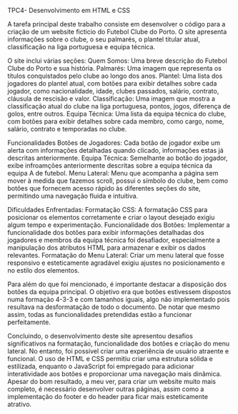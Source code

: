 TPC4- Desenvolvimento em HTML e CSS

A tarefa principal deste trabalho consiste em desenvolver o código para a criação de um website ficticio do Futebol Clube do Porto. O site apresenta informações sobre o clube, o seu palmarés, o plantel titular atual, classificação na liga portuguesa e equipa técnica.


O site inclui várias seções:
Quem Somos: Uma breve descrição do Futebol Clube do Porto e sua história.
Palmarés: Uma imagem que representa os títulos conquistados pelo clube ao longo dos anos.
Plantel: Uma lista dos jogadores do plantel atual, com botões para exibir detalhes sobre cada jogador, como nacionalidade, idade, clubes passados, salário, contrato, cláusula de rescisão e valor.
Classificação: Uma imagem que mostra a classificação atual do clube na liga portuguesa, pontos, jogos, diferença de golos, entre outros.
Equipa Técnica: Uma lista da equipa técnica do clube, com botões para exibir detalhes sobre cada membro, como cargo, nome, salário, contrato e temporadas no clube.

Funcionalidades
Botões de Jogadores: Cada botão de jogador exibe um alerta com informações detalhadas quando clicado, informações estas já descritas anteriormente.
Equipa Técnica: Semelhante ao botão do jogador, exibe infroamções anteriormente descritas sobre a equipa técnica da equipa A de futebol.
Menu Lateral: Menu que acompanha a página sem mover à medida que fazemos scroll, possui o símbolo do clube, bem como botões que fornecem acesso rápido às diferentes seções do site, permitindo uma navegação fluida e intuitiva.


Dificuldades Enfrentadas:
Formatação CSS: A formatação CSS para posicionar os elementos corretamente e criar o layout desejado exigiu algum tempo e experimentação.
Funcionalidade dos Botões: Implementar a funcionalidade dos botões para exibir informações detalhadas dos jogadores e membros da equipa técnica foi desafiador, especialmente a manipulação dos atributos HTML para armazenar e exibir os dados relevantes.
Formatação do Menu Lateral: Criar um menu lateral que fosse responsivo e esteticamente agradável exigiu ajustes no posicionamento e no estilo dos elementos.

Para além do que foi mencionado, é importante destacar a disposição dos botões da equipa principal. O objetivo era que botões estivessem dispostos numa formação 4-3-3 e com tamanhos iguais, algo não implementado pois resultava na desformatação de todo o documento. De notar que mesmo assim, todas as funcionalidades pretendidas estão a funcionar perfeitamente.

Concluindo, o desenvolvimento deste site apresentou desafios significativos na formatação, funcionalidade dos botões e criação do menu lateral. No entanto, foi possível criar uma experiência de usuário atraente e funcional. O uso de HTML e CSS permitiu criar uma estrutura sólida e estilizada, enquanto o JavaScript foi empregado para adicionar interatividade aos botões e proporcionar uma navegação mais dinâmica. Apesar do bom resultado, a meu ver, para criar um website muito mais completo, é necessário desenvolver outras páginas, assim como a implementação do footer e do header para ficar mais esteticamente atrativo.